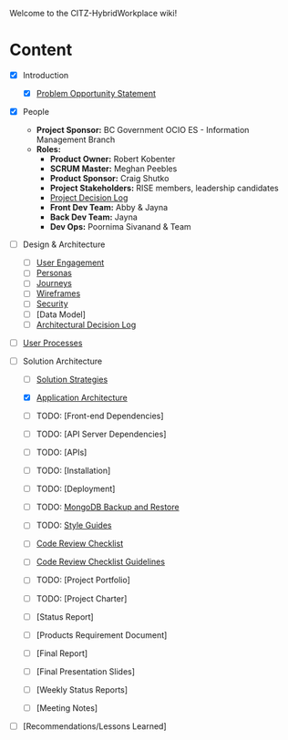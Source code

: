 Welcome to the CITZ-HybridWorkplace wiki!
# Content

- [X] Introduction
    - [X] [Problem Opportunity Statement](https://github.com/bcgov/CITZ-HybridWorkplace/wiki/2.Problem-Opportunity-Statement)
- [X] People
	- **Project Sponsor:** BC Government OCIO ES - Information Management Branch
	- **Roles:**
        + **Product Owner:** Robert Kobenter
        + **SCRUM Master:** Meghan Peebles
        + **Product Sponsor:** Craig Shutko
        + **Project Stakeholders:** RISE members, leadership candidates
        + [Project Decision Log](https://github.com/bcgov/CITZ-HybridWorkplace/wiki/Project-Decision-Log)
        + **Front Dev Team:** Abby & Jayna
        + **Back Dev Team:** Jayna
        + **Dev Ops:** Poornima Sivanand & Team
       
- [ ] Design & Architecture
    - [ ] [User Engagement](https://github.com/bcgov/CITZ-HybridWorkplace/wiki/3.User-Research)
    - [ ] [Personas](https://github.com/bcgov/CITZ-HybridWorkplace/wiki/4.Personas)
    - [ ] [Journeys](https://github.com/bcgov/CITZ-HybridWorkplace/wiki/5.User-Journeys)
    - [ ] [Wireframes](https://github.com/bcgov/CITZ-HybridWorkplace/wiki/9.Wireframes)
    - [ ] [Security](https://github.com/bcgov/CITZ-HybridWorkplace/wiki/7.Security)
    - [ ] [Data Model]
    - [ ] [Architectural Decision Log](https://github.com/bcgov/citz-HybridWorkplace/wiki/Architectural-Decision-Log)
- [ ] [User Processes](https://github.com/bcgov/citz-HybridWorkplace/wiki/User-Processes)
- [ ] Solution Architecture
    - [ ] [Solution Strategies](https://github.com/bcgov/CITZ-HybridWorkplace/wiki/Solution-Strategies)
    - [X] [Application Architecture](https://github.com/bcgov/CITZ-HybridWorkplace/blob/main/docs/HWP-Application-Architecture-v1.jpg)

    - [ ] TODO: [Front-end Dependencies]
    - [ ] TODO: [API Server Dependencies]
    - [ ] TODO: [APIs]
    - [ ] TODO: [Installation]
    - [ ] TODO: [Deployment]
    - [ ] TODO: [MongoDB Backup and Restore](https://github.com/bcgov/citz-HybridWorkplace/wiki/RDSI-Database-on-MongoDB)
    - [ ] TODO: [Style Guides](https://github.com/bcgov/citz-dst-capstone-2021/blob/main/app/docs/style-guides.md)
    - [ ] [Code Review Checklist](https://gist.github.com/bigsergey/aef64f68c22b3107ccbc439025ebba12)
    - [ ] [Code Review Checklist Guidelines](https://www.jondjones.com/frontend/react/react-tutorials/react-coding-standards-and-practices-to-level-up-your-code/)
    - [ ] TODO: [Project Portfolio]
    - [ ] TODO: [Project Charter]
    - [ ] [Status Report]
    - [ ] [Products Requirement Document]
    - [ ] [Final Report]
    - [ ] [Final Presentation Slides]
    - [ ]  [Weekly Status Reports]
    - [ ] [Meeting Notes]
- [ ] [Recommendations/Lessons Learned]



